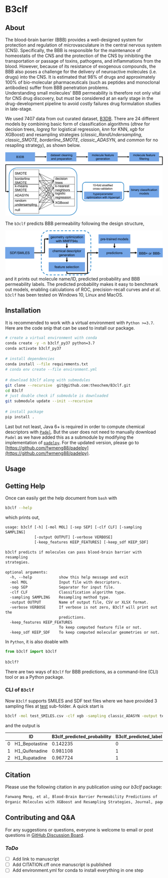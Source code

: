# B3clf

## About

The blood-brain barrier (BBB) provides a well-designed system for protection and regulation of 
microvasculature in the central nervous system (CNS). Specifically, the BBB is responsible for 
the maintenance of homeostatis of the CNS and the protection of the CNS by inhibiting the 
transportation or passage of toxins, pathogens, and inflammations from the blood.
However, because of its resistance of exogenous compounds, the BBB also poses a challenge for the 
delivery of neuroactive molecules (i.e. drugs) into the CNS. It is estimated that 98\% of drugs 
and approximately 100\% of bio-molecular pharmaceuticals 
(such as peptides and monoclonal antibodies) suffer from BBB penetration problems.  
Understanding small molecules' BBB permeability is therefore not only vital for CNS drug discovery, 
but must be considered at an early stage in the drug-development pipeline to avoid costly failures 
drug formulation studies in late-stage.

We used 7407 data from out curated dataset, [B3DB](https://github.com/theochem/B3DB). There are 
24 different models by combining basic form of classification algorithms (_dtree_ for decision 
trees, _logreg_ for logistical regression, _knn_ for KNN, _xgb_ for XGBoost) and resampling 
strategies (_classic_RandUndersampling_, _classic_SMOTE_, _borderline_SMOTE_, _classic_ADASYN_, 
and _common_ for no resapling strategy), as shown below.

![BBB_general_workflow_v4.png](b3clf/BBB_general_workflow_v4.png)

The `b3clf` predicts BBB permeability following the design structure,

![b3clf_structure.png](b3clf/b3clf_structure.png)
and it prints out molecule name/ID, predicted probability and BBB 
permeability labels. The predicted probability makes it easy to benchmark out models, enabling 
calculations of ROC, precision-recall curves and _et al_. `b3clf` has been tested on Windows 10, 
Linux and MacOS.

## Installation

It is recommended to work with a virtual environment with `Python >=3.7`. Here are the code 
snip that can be used to install our package.

```bash
# create a virtual environment with conda
conda create -y -n b3clf_py37 python=3.7
conda activate b3clf_py37

# install dependencies
conda install --file requirements.txt
# conda env create --file environment.yml

# download b3clf along with submodules
git clone --recursive  git@github.com:theochem/B3clf.git
cd B3clf
# just double check if submodule is downloaded
git submodule update --init --recursive

# install package
pip install .
```

Last but not least, Java 6+ is required in order to compute chemical descriptors with 
[`Padel`](http://www.yapcwsoft.com/dd/padeldescriptor/). But the user does not need to manually 
download `Padel` as we have added this as a submodule by modifying the implementation of 
[`padelpy`](https://github.com/ecrl/padelpy). For the updated version, please go to
[https://github.com/fwmeng88/padelpy](https://github.com/fwmeng88/padelpy).

## Usage


## Getting Help

Once can easily get the help document from `bash` with
```bash
b3clf --help
```
which prints out,
```
usage: b3clf [-h] [-mol MOL] [-sep SEP] [-clf CLF] [-sampling SAMPLING]
             [-output OUTPUT] [-verbose VERBOSE]
             [-keep_features KEEP_FEATURES] [-keep_sdf KEEP_SDF]

b3clf predicts if molecules can pass blood-brain barrier with resampling
strategies.

optional arguments:
  -h, --help            show this help message and exit
  -mol MOL              Input file with descriptors.
  -sep SEP              Separator for input file.
  -clf CLF              Classification algorithm type.
  -sampling SAMPLING    Resampling method type.
  -output OUTPUT        Name of output file, CSV or XLSX format.
  -verbose VERBOSE      If verbose is not zero, B3clf will print out the
                        predictions.
  -keep_features KEEP_FEATURES
                        To keep computed feature file or not.
  -keep_sdf KEEP_SDF    To keep computed molecular geometries or not.
```

In `Python`, it is also doable with
```python 
from b3clf import b3clf

b3clf?
```

There are two ways of `B3clf` for BBB predictions, as a command-line (CLI) tool or as a Python
package. 

### CLI of `B3clf`

Now `B3clf` supports SMILES and SDF text files where we have provided 3 sampling files at 
[test](test) sub-folder. A quick start is
```bash 
b3clf -mol test_SMILES.csv -clf xgb -sampling classic_ADASYN -output test_SMILES_pred.xlsx -verbose 1
```
and the output is 

|   | ID             | B3clf_predicted_probability | B3clf_predicted_label |
|---|-----------------|------------------------------|------------------------|
| 0 | H1_Bepotastine | 0.142235                    | 0                     |
| 1 | H1_Quifenadine | 0.981108                    | 1                     |
| 2 | H1_Rupatadine  | 0.967724                    | 1                     |

## Citation

Please use the following citation in any publication using our *b3clf* package:

```md
Fanwang Meng, et al, Blood-Brain Barrier Permeability Predictions of
Organic Molecules with XGBoost and Resampling Strategies, Journal, page, volume, year, doi.
```

## Contributing and Q&A

For any suggestions or questions, everyone is welcome to email or post questions in 
[GitHub Discussion Board](https://github.com/theochem/B3clf/discussions).

### _ToDo_

- [ ] Add link to manuscript
- [ ] Add CITATION.cff once manuscript is published
- [ ] Add environment.yml for conda to install everything in one step
